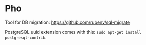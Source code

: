 Pho
===

Tool for DB migration: https://github.com/rubenv/sql-migrate

PostgreSQL uuid extension comes with this:
`sudo apt-get install postgresql-contrib`.
